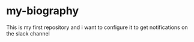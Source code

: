 # my-biography
This is my first repository and i want to configure it to get notifications on the slack channel
